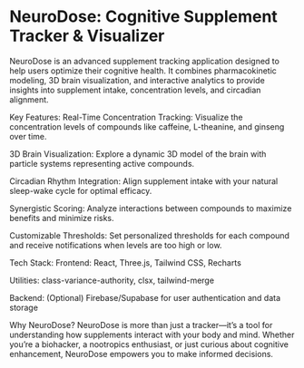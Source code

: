 # NeuroDose: Cognitive Supplement Tracker & Visualizer

NeuroDose is an advanced supplement tracking application designed to help users optimize their cognitive health. It combines pharmacokinetic modeling, 3D brain visualization, and interactive analytics to provide insights into supplement intake, concentration levels, and circadian alignment.

Key Features:
Real-Time Concentration Tracking: Visualize the concentration levels of compounds like caffeine, L-theanine, and ginseng over time.

3D Brain Visualization: Explore a dynamic 3D model of the brain with particle systems representing active compounds.

Circadian Rhythm Integration: Align supplement intake with your natural sleep-wake cycle for optimal efficacy.

Synergistic Scoring: Analyze interactions between compounds to maximize benefits and minimize risks.

Customizable Thresholds: Set personalized thresholds for each compound and receive notifications when levels are too high or low.

Tech Stack:
Frontend: React, Three.js, Tailwind CSS, Recharts

Utilities: class-variance-authority, clsx, tailwind-merge

Backend: (Optional) Firebase/Supabase for user authentication and data storage

Why NeuroDose?
NeuroDose is more than just a tracker—it’s a tool for understanding how supplements interact with your body and mind. Whether you’re a biohacker, a nootropics enthusiast, or just curious about cognitive enhancement, NeuroDose empowers you to make informed decisions.


